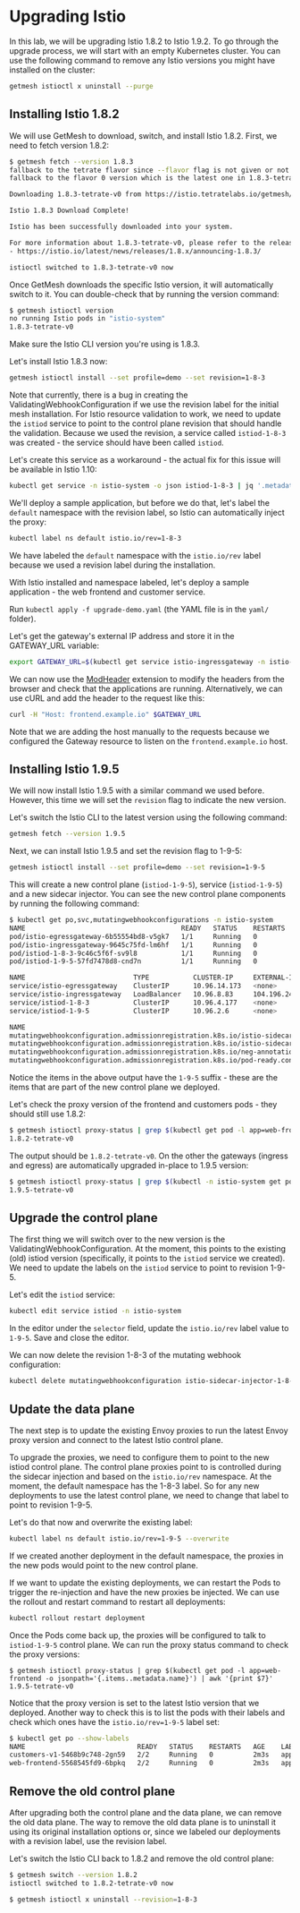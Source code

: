 # Upgrading Istio

In this lab, we will be upgrading Istio 1.8.2 to Istio 1.9.2. To go through the upgrade process, we will start with an empty Kubernetes cluster. You can use the following command to remove any Istio versions you might have installed on the cluster:

```sh
getmesh istioctl x uninstall --purge
```

## Installing Istio 1.8.2

We will use GetMesh to download, switch, and install Istio 1.8.2. First, we need to fetch version 1.8.2:

```sh
$ getmesh fetch --version 1.8.3
fallback to the tetrate flavor since --flavor flag is not given or not supported
fallback to the flavor 0 version which is the latest one in 1.8.3-tetrate

Downloading 1.8.3-tetrate-v0 from https://istio.tetratelabs.io/getmesh/files/istio-1.8.3-tetrate-v0-linux-amd64.tar.gz ...

Istio 1.8.3 Download Complete!

Istio has been successfully downloaded into your system.

For more information about 1.8.3-tetrate-v0, please refer to the release notes:
- https://istio.io/latest/news/releases/1.8.x/announcing-1.8.3/

istioctl switched to 1.8.3-tetrate-v0 now
```

Once GetMesh downloads the specific Istio version, it will automatically switch to it. You can double-check that by running the version command:

```sh
$ getmesh istioctl version
no running Istio pods in "istio-system"
1.8.3-tetrate-v0
```

Make sure the Istio CLI version you're using is 1.8.3.

Let's install Istio 1.8.3 now:

```sh
getmesh istioctl install --set profile=demo --set revision=1-8-3
```

Note that currently, there is a bug in creating the ValidatingWebhookConfiguration if we use the revision label for the initial mesh installation.  For Istio resource validation to work, we need to update the `istiod` service to point to the control plane revision that should handle the validation. Because we used the revision, a service called `istiod-1-8-3` was created - the service should have been called `istiod`.

Let's create this service as a workaround - the actual fix for this issue will be available in Istio 1.10:

```sh
kubectl get service -n istio-system -o json istiod-1-8-3 | jq '.metadata.name = "istiod" | del(.spec.clusterIP, .spec.clusterIPs, .metadata.labels."istio.io/rev")' | kubectl apply -f -
```

We'll deploy a sample application, but before we do that, let's label the `default` namespace with the revision label, so Istio can automatically inject the proxy:

```sh
kubectl label ns default istio.io/rev=1-8-3
```

We have labeled the `default` namespace with the `istio.io/rev` label because we used a revision label during the installation.

With Istio installed and namespace labeled, let's deploy a sample application - the web frontend and customer service.

Run `kubectl apply -f upgrade-demo.yaml` (the YAML file is in the `yaml/` folder).

Let's get the gateway's external IP address and store it in the GATEWAY_URL variable:

```sh
export GATEWAY_URL=$(kubectl get service istio-ingressgateway -n istio-system -o jsonpath='{.status.loadBalancer.ingress[0].ip}')
```

We can now use the [ModHeader](https://chrome.google.com/webstore/detail/modheader/idgpnmonknjnojddfkpgkljpfnnfcklj?hl=en) extension to modify the headers from the browser and check that the applications are running. Alternatively, we can use cURL and add the header to the request like this:

```sh
curl -H "Host: frontend.example.io" $GATEWAY_URL
```

Note that we are adding the host manually to the requests because we configured the Gateway resource to listen on the `frontend.example.io` host.

## Installing Istio 1.9.5

We will now install Istio 1.9.5 with a similar command we used before. However, this time we will set the `revision` flag to indicate the new version.

Let's switch the Istio CLI to the latest version using the following command:

```sh
getmesh fetch --version 1.9.5
```

Next, we can install Istio 1.9.5 and set the revision flag to 1-9-5:

```sh
getmesh istioctl install --set profile=demo --set revision=1-9-5
```

This will create a new control plane (`istiod-1-9-5`), service (`istiod-1-9-5`) and a new sidecar injector. You can see the new control plane components by running the following command:

```sh
$ kubectl get po,svc,mutatingwebhookconfigurations -n istio-system
NAME                                       READY   STATUS    RESTARTS   AGE
pod/istio-egressgateway-6b55554bd8-v5gk7   1/1     Running   0          7m
pod/istio-ingressgateway-9645c75fd-lm6hf   1/1     Running   0          26s
pod/istiod-1-8-3-9c46c5f6f-sv9l8           1/1     Running   0          7m17s
pod/istiod-1-9-5-57fd7478d8-cnd7n          1/1     Running   0          35s

NAME                           TYPE           CLUSTER-IP     EXTERNAL-IP       PORT(S)                                                                                      AGE
service/istio-egressgateway    ClusterIP      10.96.14.173   <none>            80/TCP,443/TCP,15443/TCP                                                                     6m59s
service/istio-ingressgateway   LoadBalancer   10.96.8.83     104.196.241.137   15021:32678/TCP,80:31777/TCP,443:32524/TCP,31400:32358/TCP,15443:32069/TCP,15012:31485/TCP   6m59s
service/istiod-1-8-3           ClusterIP      10.96.4.177    <none>            15010/TCP,15012/TCP,443/TCP,15014/TCP                                                        7m17s
service/istiod-1-9-5           ClusterIP      10.96.2.6      <none>            15010/TCP,15012/TCP,443/TCP,15014/TCP                                                        35s

NAME                                                                                                                WEBHOOKS   AGE
mutatingwebhookconfiguration.admissionregistration.k8s.io/istio-sidecar-injector-1-8-3                              1          7m17s
mutatingwebhookconfiguration.admissionregistration.k8s.io/istio-sidecar-injector-1-9-5                              1          35s
mutatingwebhookconfiguration.admissionregistration.k8s.io/neg-annotation.config.common-webhooks.networking.gke.io   1          3h1m
mutatingwebhookconfiguration.admissionregistration.k8s.io/pod-ready.config.common-webhooks.networking.gke.io        1          3h1m
```

Notice the items in the above output have the `1-9-5` suffix - these are the items that are part of the new control plane we deployed.

Let's check the proxy version of the frontend and customers pods - they should still use 1.8.2:

```sh
$ getmesh istioctl proxy-status | grep $(kubectl get pod -l app=web-frontend -o jsonpath='{.items..metadata.name}') | awk '{print $7}'
1.8.2-tetrate-v0
```

The output should be `1.8.2-tetrate-v0`. On the other the gateways (ingress and egress) are automatically upgraded in-place to 1.9.5 version:

```sh
$ getmesh istioctl proxy-status | grep $(kubectl -n istio-system get pod -l app=istio-ingressgateway -o jsonpath='{.items..metadata.name}') | awk '{print $7}'
1.9.5-tetrate-v0
```

## Upgrade the control plane

The first thing we will switch over to the new version is the ValidatingWebhookConfiguration. At the moment, this points to the existing (old) istiod version (specifically, it points to the `istiod` service we created). We need to update the labels on the `istiod` service to point to revision 1-9-5.

Let's edit the `istiod` service:

```sh
kubectl edit service istiod -n istio-system
```

In the editor under the `selector` field, update the `istio.io/rev` label value to `1-9-5`. Save and close the editor.

We can now delete the revision 1-8-3 of the mutating webhook configuration:

```sh
kubectl delete mutatingwebhookconfiguration istio-sidecar-injector-1-8-3
```

## Update the data plane

The next step is to update the existing Envoy proxies to run the latest Envoy proxy version and connect to the latest Istio control plane.

To upgrade the proxies, we need to configure them to point to the new istiod control plane. The control plane proxies point to is controlled during the sidecar injection and based on the `istio.io/rev` namespace. At the moment, the default namespace has the 1-8-3 label. So for any new deployments to use the latest control plane, we need to change that label to point to revision 1-9-5.

Let's do that now and overwrite the existing label:

```sh
kubectl label ns default istio.io/rev=1-9-5 --overwrite
```

If we created another deployment in the default namespace, the proxies in the new pods would point to the new control plane.

If we want to update the existing deployments, we can restart the Pods to trigger the re-injection and have the new proxies be injected. We can use the rollout and restart command to restart all deployments:

```sh
kubectl rollout restart deployment
```

Once the Pods come back up, the proxies will be configured to talk to `istiod-1-9-5` control plane. We can run the proxy status command to check the proxy versions:

```shell
$ getmesh istioctl proxy-status | grep $(kubectl get pod -l app=web-frontend -o jsonpath='{.items..metadata.name}') | awk '{print $7}'
1.9.5-tetrate-v0
```

Notice that the proxy version is set to the latest Istio version that we deployed. Another way to check this is to list the pods with their labels and check which ones have the `istio.io/rev=1-9-5` label set:

```sh
$ kubectl get po --show-labels
NAME                            READY   STATUS    RESTARTS   AGE    LABELS
customers-v1-5468b9c748-2gn59   2/2     Running   0          2m3s   app=customers,istio.io/rev=1-9-5,pod-template-hash=5468b9c748,security.istio.io/tlsMode=istio,service.istio.io/canonical-name=customers,service.istio.io/canonical-revision=v1,version=v1
web-frontend-5568545fd9-6bpkq   2/2     Running   0          2m3s   app=web-frontend,istio.io/rev=1-9-5,pod-template-hash=5568545fd9,security.istio.io/tlsMode=istio,service.istio.io/canonical-name=web-frontend,service.istio.io/canonical-revision=v1,version=v1
```

## Remove the old control plane

After upgrading both the control plane and the data plane, we can remove the old data plane. The way to remove the old data plane is to uninstall it using its original installation options or, since we labeled our deployments with a revision label, use the revision label.

Let's switch the Istio CLI back to 1.8.2 and remove the old control plane:

```sh
$ getmesh switch --version 1.8.2
istioctl switched to 1.8.2-tetrate-v0 now

$ getmesh istioctl x uninstall --revision=1-8-3
```

